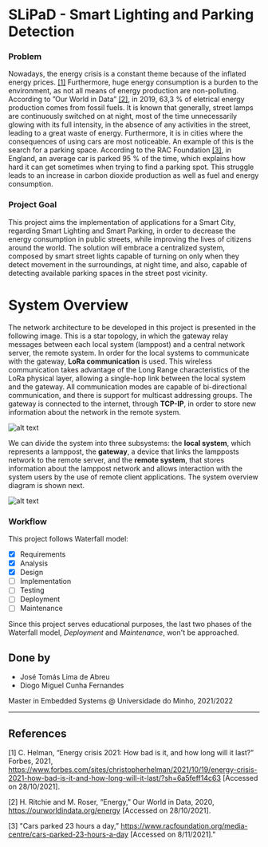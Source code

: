 # SLiPaD - Smart Lighting and Parking Detection
### Problem
Nowadays, the energy crisis is a constant theme because of the inflated energy prices. [[1]](#1) Furthermore, huge energy consumption is a burden to the environment, as not all means of energy production are non-polluting. According to ”Our World in Data” [[2]](#2), in 2019, 63,3 % of eletrical energy production comes from fossil fuels. It is known that generally, street lamps are continuously switched on at night, most of the time unnecessarily glowing with its full intensity, in the absence of any activities in the street, leading to a great waste of energy. Furthermore, it is in cities where the consequences of using cars are most noticeable. An example of this is the search for a parking space. According to the RAC Foundation [[3]](#3), in England, an average car is parked 95 % of the time, which explains how hard it can get sometimes when trying to find a parking spot. This struggle leads to an increase in carbon dioxide production as well as fuel and energy consumption.

### Project Goal
This project aims the implementation of applications for a Smart City, regarding Smart Lighting and Smart Parking, in order to decrease the energy consumption in public streets, while improving the lives of citizens around the world. The solution will embrace a centralized system, composed by smart street lights capable of turning on only when they detect movement in the surroundings, at night time, and also, capable of detecting available parking spaces in the street post vicinity.

# System Overview

The network architecture to be developed in this project is presented in the following image. This is a star topology, in which the gateway relay messages between each local system (lamppost) and a central network server, the remote system. In order for the local systems to communicate with the gateway, **LoRa communication** is used. This wireless communication takes advantage of the Long Range characteristics of the LoRa physical layer, allowing a single-hop link between the local system and the gateway. All communication modes are capable of bi-directional communication, and there is support for multicast addressing groups. The gateway is connected to the internet, through **TCP-IP**, in order to store new information about the network in the remote system.

![alt text](https://github.com/TomasLAbreu/slipad/blob/main/report/images/03system_overview/network_arch.png?raw=true)

We can divide the system into three subsystems: the **local system**, which represents a lamppost, the **gateway**, a device that links the lampposts network to the remote server, and the **remote system**, that stores information about the lamppost network and allows interaction with the system users by the use of remote client applications. The system overview diagram is shown next.

![alt text](https://github.com/TomasLAbreu/slipad/blob/main/report/images/03system_overview/system_overview.png?raw=true)

### Workflow
This project follows Waterfall model:

- [x] Requirements
- [x] Analysis
- [x] Design
- [ ] Implementation
- [ ] Testing
- [ ] Deployment
- [ ] Maintenance

Since this project serves educational purposes, the last two phases of the Waterfall model, *Deployment* and *Maintenance*, won't be approached.


### <!--Dependencies-->

### <!--Installation-->

### <!--Usage-->


## Done by

- José Tomás Lima de Abreu
- Diogo Miguel Cunha Fernandes

Master in Embedded Systems @ Universidade do Minho, 2021/2022

---

## References

<a id="1">[1]</a>  C. Helman, “Energy crisis 2021: How bad is it, and how long will it last?” Forbes, 2021, https://www.forbes.com/sites/christopherhelman/2021/10/19/energy-crisis-2021-how-bad-is-it-and-how-long-will-it-last/?sh=6a5feff14c63 [Accessed on 28/10/2021].

<a id="2">[2]</a> H. Ritchie and M. Roser, “Energy,” Our World in Data, 2020, https://ourworldindata.org/energy [Accessed on 28/10/2021].

<a id="3">[3]</a>  "Cars parked 23 hours a day,” https://www.racfoundation.org/media-centre/cars-parked-23-hours-a-day [Accessed on 8/11/2021]."
